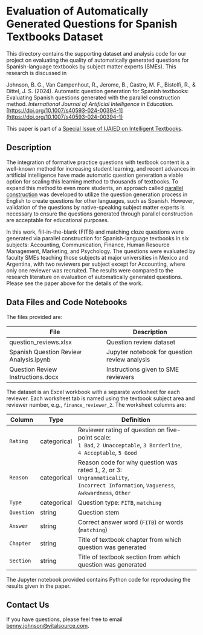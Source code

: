 # Evaluation of Automatically Generated Questions for Spanish Textbooks Dataset

This directory contains the supporting dataset and analysis code for
our project on evaluating the quality of automatically generated
questions for Spanish-language textbooks by subject matter experts
(SMEs). This research is discussed in

Johnson, B. G., Van Campenhout, R., Jerome, B., Castro, M. F.,
Bistolfi, R., & Dittel, J. S. (2024). Automatic question generation
for Spanish textbooks: Evaluating Spanish questions generated with the
parallel construction method. *International Journal of Artificial
Intelligence in
Education*. [https://doi.org/10.1007/s40593-024-00394-1](https://doi.org/10.1007/s40593-024-00394-1)

This paper is part of a [Special Issue of IJAIED on Intelligent
Textbooks](https://link.springer.com/collections/jcjcecejaf).

## Description

The integration of formative practice questions with textbook content
is a well-known method for increasing student learning, and recent
advances in artificial intelligence have made automatic question
generation a viable option for scaling this learning method to
thousands of textbooks. To expand this method to even more students,
an approach called [parallel
construction](https://intextbooks.science.uu.nl/workshop2022/files/itb22_p5_short9847.pdf)
was developed to utilize the question generation process in English to
create questions for other languages, such as Spanish. However,
validation of the questions by native-speaking subject matter experts
is necessary to ensure the questions generated through parallel
construction are acceptable for educational purposes.

In this work, fill-in-the-blank (FITB) and matching cloze questions
were generated via parallel construction for Spanish-language
textbooks in six subjects: Accounting, Communication, Finance, Human
Resource Management, Marketing, and Psychology. The questions were
evaluated by faculty SMEs teaching those subjects at major
universities in Mexico and Argentina, with two reviewers per subject
except for Accounting, where only one reviewer was recruited.  The
results were compared to the research literature on evaluation of
automatically generated questions. Please see the paper above for the
details of the work.

## Data Files and Code Notebooks

The files provided are:

File | Description
-----|------------
question_reviews.xlsx | Question review dataset
Spanish Question Review Analysis.ipynb | Jupyter notebook for question review analysis
Question Review Instructions.docx | Instructions given to SME reviewers

The dataset is an Excel workbook with a separate worksheet for each
reviewer. Each worksheet tab is named using the textbook subject area
and reviewer number, e.g., `finance_reviewer_2`. The worksheet
columns are:

Column | Type | Definition
-------|------|-----------
`Rating` | categorical | Reviewer rating of question on five-point scale:<br>`1 Bad`, `2 Unacceptable`, `3 Borderline`, `4 Acceptable`, `5 Good`
`Reason` | categorical | Reason code for why question was rated 1, 2, or 3:<br/>`Ungrammaticality`, `Incorrect Information`, `Vagueness`, `Awkwardness`, `Other`
`Type` | categorical | Question type: `FITB`, `matching`
`Question` | string | Question stem
`Answer` | string | Correct answer word (`FITB`) or words (`matching`)
`Chapter` | string  | Title of textbook chapter from which question was generated
`Section` | string | Title of textbook section from which question was generated

The Jupyter notebook provided contains Python code for reproducing the
results given in the paper.

## Contact Us

If you have questions, please feel free to email benny.johnson@vitalsource.com.
